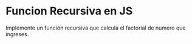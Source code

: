 # Funcion Recursiva en JS
Implemente un función recursiva que calcula el factorial de numero que ingreses.
